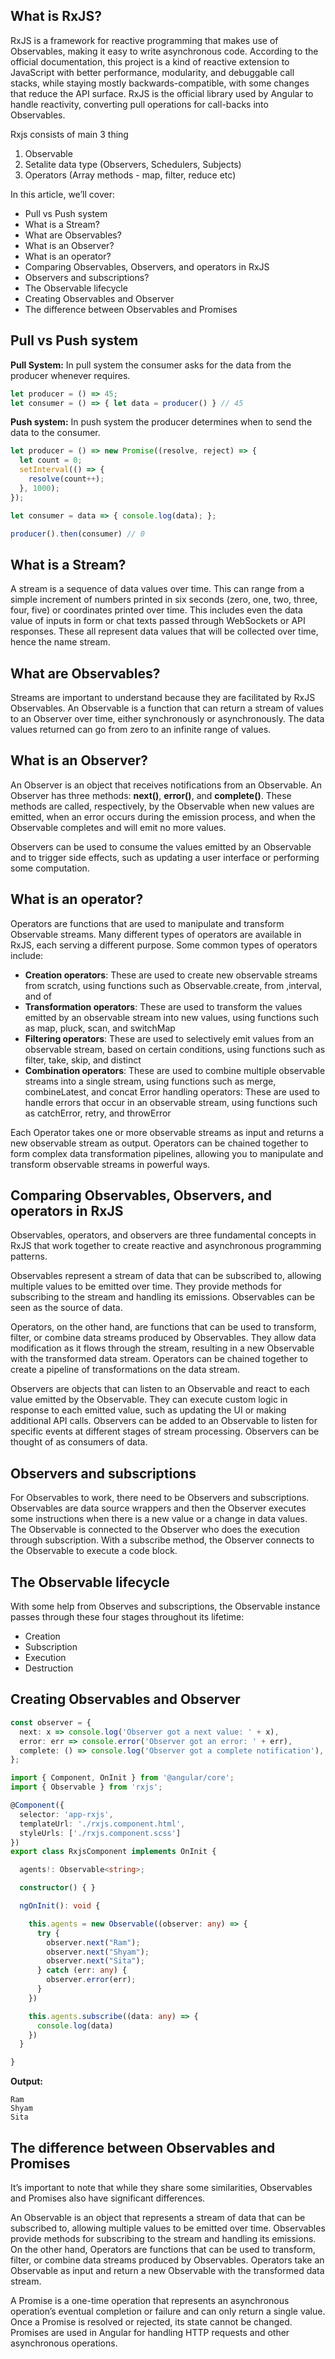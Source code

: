 <h2>What is RxJS?</h2>

RxJS is a framework for reactive programming that makes use of Observables, making it easy to write asynchronous code. According to the official documentation, this project is a kind of reactive extension to JavaScript with better performance, modularity, and debuggable call stacks, while staying mostly backwards-compatible, with some changes that reduce the API surface. RxJS is the official library used by Angular to handle reactivity, converting pull operations for call-backs into Observables.

Rxjs consists of main 3 thing

1. Observable
2. Setalite data type (Observers, Schedulers, Subjects)
3. Operators (Array methods - map, filter, reduce etc)

In this article, we’ll cover:
- Pull vs Push system
- What is a Stream?
- What are Observables?
- What is an Observer?
- What is an operator?
- Comparing Observables, Observers, and operators in RxJS
- Observers and subscriptions?
- The Observable lifecycle
- Creating Observables and Observer
- The difference between Observables and Promises

<h2>Pull vs Push system</h2>

**Pull System:** In pull system the consumer asks for the data from the producer whenever requires.

```ts
let producer = () => 45;
let consumer = () => { let data = producer() } // 45
```

**Push system:** In push system the producer determines when to send the data to the consumer.

```ts
let producer = () => new Promise((resolve, reject) => {
  let count = 0;
  setInterval(() => {
    resolve(count++);
  }, 1000);
});

let consumer = data => { console.log(data); };

producer().then(consumer) // 0
```

<h2>What is a Stream?</h2>

A stream is a sequence of data values over time. This can range from a simple increment of numbers printed in six seconds (zero, one, two, three, four, five) or coordinates printed over time. This includes even the data value of inputs in form or chat texts passed through WebSockets or API responses. These all represent data values that will be collected over time, hence the name stream.

<h2>What are Observables?</h2>

Streams are important to understand because they are facilitated by RxJS Observables. An Observable is a function that can return a stream of values to an Observer over time, either synchronously or asynchronously. The data values returned can go from zero to an infinite range of values.

<h2>What is an Observer?</h2>

An Observer is an object that receives notifications from an Observable. An Observer has three methods: **next()**, **error()**, and **complete()**. These methods are called, respectively, by the Observable when new values are emitted, when an error occurs during the emission process, and when the Observable completes and will emit no more values.

Observers can be used to consume the values emitted by an Observable and to trigger side effects, such as updating a user interface or performing some computation.

<h2>What is an operator?</h2>

Operators are functions that are used to manipulate and transform Observable streams. Many different types of operators are available in RxJS, each serving a different purpose. Some common types of operators include:

- **Creation operators**: These are used to create new observable streams from scratch, using functions such as Observable.create, from ,interval, and of
- **Transformation operators**: These are used to transform the values emitted by an observable stream into new values, using functions such as map, pluck, scan, and switchMap
- **Filtering operators**: These are used to selectively emit values from an observable stream, based on certain conditions, using functions such as filter, take, skip, and distinct
- **Combination operators**: These are used to combine multiple observable streams into a single stream, using functions such as merge, combineLatest, and concat
Error handling operators: These are used to handle errors that occur in an observable stream, using functions such as catchError, retry, and throwError

Each Operator takes one or more observable streams as input and returns a new observable stream as output. Operators can be chained together to form complex data transformation pipelines, allowing you to manipulate and transform observable streams in powerful ways.

<h2>Comparing Observables, Observers, and operators in RxJS</h2>

Observables, operators, and observers are three fundamental concepts in RxJS that work together to create reactive and asynchronous programming patterns.

Observables represent a stream of data that can be subscribed to, allowing multiple values to be emitted over time. They provide methods for subscribing to the stream and handling its emissions. Observables can be seen as the source of data.

Operators, on the other hand, are functions that can be used to transform, filter, or combine data streams produced by Observables. They allow data modification as it flows through the stream, resulting in a new Observable with the transformed data stream. Operators can be chained together to create a pipeline of transformations on the data stream.

Observers are objects that can listen to an Observable and react to each value emitted by the Observable. They can execute custom logic in response to each emitted value, such as updating the UI or making additional API calls. Observers can be added to an Observable to listen for specific events at different stages of stream processing. Observers can be thought of as consumers of data.

<h2>Observers and subscriptions</h2>

For Observables to work, there need to be Observers and subscriptions. Observables are data source wrappers and then the Observer executes some instructions when there is a new value or a change in data values. The Observable is connected to the Observer who does the execution through subscription. With a subscribe method, the Observer connects to the Observable to execute a code block.

<h2>The Observable lifecycle</h2>

With some help from Observes and subscriptions, the Observable instance passes through these four stages throughout its lifetime:

- Creation
- Subscription
- Execution
- Destruction

<h2>Creating Observables and Observer</h2>

```ts
const observer = {
  next: x => console.log('Observer got a next value: ' + x),
  error: err => console.error('Observer got an error: ' + err),
  complete: () => console.log('Observer got a complete notification'),
};
```

```ts
import { Component, OnInit } from '@angular/core';
import { Observable } from 'rxjs';

@Component({
  selector: 'app-rxjs',
  templateUrl: './rxjs.component.html',
  styleUrls: ['./rxjs.component.scss']
})
export class RxjsComponent implements OnInit {

  agents!: Observable<string>;

  constructor() { }

  ngOnInit(): void {

    this.agents = new Observable((observer: any) => {
      try {
        observer.next("Ram");
        observer.next("Shyam");
        observer.next("Sita");
      } catch (err: any) {
        observer.error(err);
      }
    })

    this.agents.subscribe((data: any) => {
      console.log(data)
    })
  }

}
```
**Output:**
```
Ram
Shyam
Sita
```

<h2>The difference between Observables and Promises</h2>

It’s important to note that while they share some similarities, Observables and Promises also have significant differences.

An Observable is an object that represents a stream of data that can be subscribed to, allowing multiple values to be emitted over time. Observables provide methods for subscribing to the stream and handling its emissions. On the other hand, Operators are functions that can be used to transform, filter, or combine data streams produced by Observables. Operators take an Observable as input and return a new Observable with the transformed data stream.

A Promise is a one-time operation that represents an asynchronous operation’s eventual completion or failure and can only return a single value. Once a Promise is resolved or rejected, its state cannot be changed. Promises are used in Angular for handling HTTP requests and other asynchronous operations.
